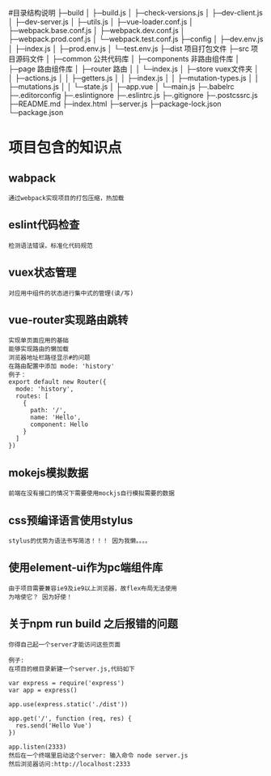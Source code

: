 #目录结构说明
	├─build
	│   ├─build.js
	│   ├─check-versions.js
	│   ├─dev-client.js
	│   ├─dev-server.js
	│   ├─utils.js
	│   ├─vue-loader.conf.js
	│   ├─webpack.base.conf.js
	│   ├─webpack.dev.conf.js
	│   ├─webpack.prod.conf.js
	│   └─webpack.test.conf.js
	├─config
	│   ├─dev.env.js
	│   ├─index.js
	│   ├─prod.env.js
	│   └─test.env.js
	├─dist	项目打包文件
	├─src	项目源码文件
	│   ├─common		公共代码库
	│   ├─components	非路由组件库
	│   ├─page			路由组件库
	│   ├─router		路由
	│   │  └─index.js
	│   ├─store			vuex文件夹
	│	│  ├─actions.js
	│	│  ├─getters.js
	│	│  ├─index.js
	│	│  ├─mutation-types.js
	│	│  ├─mutations.js
	│   │  └─state.js
	│   ├─app.vue
	│   └─main.js
	├─.babelrc
	├─.editorconfig
	├─.eslintignore
	├─.eslintrc.js
	├─.gitignore
	├─.postcssrc.js
	├─README.md
	├─index.html
	├─server.js
	├─package-lock.json
	└─package.json
# 项目包含的知识点
## wabpack
	通过webpack实现项目的打包压缩，热加载
## eslint代码检查
	检测语法错误，标准化代码规范
## vuex状态管理
	对应用中组件的状态进行集中式的管理(读/写)
## vue-router实现路由跳转
	实现单页面应用的基础
	能够实现路由的懒加载
	浏览器地址栏路径显示#的问题
	在路由配置中添加 mode: 'history'
	例子：
	export default new Router({
	  mode: 'history',
	  routes: [
	    {
	      path: '/',
	      name: 'Hello',
	      component: Hello
	    }
	  ]
	})
## mokejs模拟数据
	前端在没有接口的情况下需要使用mockjs自行模拟需要的数据
## css预编译语言使用stylus
	stylus的优势为语法书写简洁！！！ 因为我懒。。。。
## 使用element-ui作为pc端组件库
	由于项目需要兼容ie9及ie9以上浏览器，故flex布局无法使用
	为啥使它？ 因为好使！
## 关于npm run build 之后报错的问题
	你得自己起一个server才能访问这些页面

	例子:
	在项目的根目录新建一个server.js,代码如下

	var express = require('express')
	var app = express()

	app.use(express.static('./dist'))

	app.get('/', function (req, res) {
	  res.send('Hello Vue')
	})

	app.listen(2333)
	然后在一个终端里启动这个server: 输入命令 node server.js
	然后浏览器访问:http://localhost:2333
